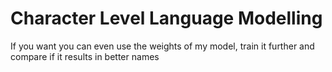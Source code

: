 # Character Level Language Modelling

If you want you can even use the weights of my model, train it further and compare if it results in better names